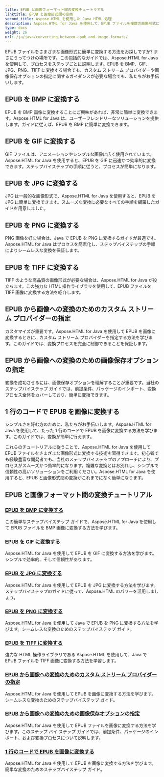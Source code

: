 ```yaml
---
title: EPUB と画像フォーマット間の変換チュートリアル
linktitle: EPUB と画像形式間の変換
second_title: Aspose.HTML を使用した Java HTML 処理
description: Aspose.HTML for Java を使用して、EPUB ファイルを複数の画像形式に簡単に変換します。シームレスな変換のためのステップバイステップ ガイド。
type: docs
weight: 26
url: /ja/java/converting-between-epub-and-image-formats/
---
```


EPUB ファイルをさまざまな画像形式に簡単に変換する方法をお探しですか? まさにうってつけの場所です。この包括的なガイドでは、Aspose.HTML for Java を使用して、プロセスをステップごとに説明します。EPUB を BMP、GIF、JPG、PNG、TIFF に変換する場合でも、カスタム ストリーム プロバイダーや画像保存オプションの指定に関するガイダンスが必要な場合でも、私たちがお手伝いします。

## EPUB を BMP に変換する
EPUB を BMP 画像に変換することにご興味があれば、非常に簡単に変換できます。Aspose.HTML for Java は、ユーザーフレンドリーなソリューションを提供します。ガイドに従えば、EPUB を BMP に簡単に変換できます。 

## EPUB を GIF に変換する
GIF ファイルは、アニメーションやシンプルな画像に広く使用されています。Aspose.HTML for Java を使用すると、EPUB を GIF に迅速かつ効率的に変換できます。ステップバイステップの手順に従うと、プロセスが簡単になります。

## EPUB を JPG に変換する
JPG は一般的な画像形式で、Aspose.HTML for Java を使用すると、EPUB を JPG に簡単に変換できます。スムーズな変換に必要なすべての手順を網羅したガイドを用意しました。

## EPUB を PNG に変換する
PNG 画像を好む場合は、Java で EPUB を PNG に変換するガイドが最適です。Aspose.HTML for Java はプロセスを簡素化し、ステップバイステップの手順によりシームレスな変換を保証します。

## EPUB を TIFF に変換する
TIFF のような高品質の画像形式が必要な場合は、Aspose.HTML for Java が役立ちます。この強力な HTML 操作ライブラリを使用して、EPUB ファイルを TIFF 画像に変換する方法を紹介します。

## EPUB から画像への変換のためのカスタム ストリーム プロバイダーの指定
カスタマイズが重要です。Aspose.HTML for Java を使用して EPUB を画像に変換するときに、カスタム ストリーム プロバイダーを指定する方法を学びます。このガイドでは、変換プロセスを完全に制御できることを保証します。

## EPUB から画像への変換のための画像保存オプションの指定
変換を成功させるには、画像保存オプションを理解することが重要です。当社のステップバイステップ ガイドでは、前提条件、パッケージのインポート、変換プロセス全体をカバーしており、簡単に変換できます。

## 1 行のコードで EPUB を画像に変換する
シンプルさを好む方のために、私たちがお手伝いします。Aspose.HTML for Java を使用して、たった 1 行のコードで EPUB を画像に変換する方法を学びます。このガイドでは、変換が簡単に行えます。

これらのチュートリアルに従うことで、Aspose.HTML for Java を使用して EPUB ファイルをさまざまな画像形式に変換する技術を習得できます。初心者でも経験豊富な開発者でも、当社のステップバイステップのアプローチにより、プロセスがスムーズかつ効率的になります。複雑な変換とはお別れし、シンプルで信頼性の高いソリューションをご利用ください。Aspose.HTML for Java を使用すると、EPUB と画像形式間の変換がこれまでになく簡単になります。
## EPUB と画像フォーマット間の変換チュートリアル
### [EPUB を BMP に変換する](./convert-epub-to-bmp/)
この簡単なステップバイステップ ガイドで、Aspose.HTML for Java を使用して EPUB ファイルを BMP 画像に変換する方法を学びます。
### [EPUB を GIF に変換する](./convert-epub-to-gif/)
Aspose.HTML for Java を使用して EPUB を GIF に変換する方法を学びます。シンプルで効率的、そして信頼性があります。
### [EPUB を JPG に変換する](./convert-epub-to-jpg/)
Aspose.HTML for Java を使用して EPUB を JPG に変換する方法を学びます。ステップバイステップのガイドに従って、Aspose.HTML のパワーを活用しましょう。
### [EPUB を PNG に変換する](./convert-epub-to-png/)
Aspose.HTML for Java を使用して Java で EPUB を PNG に変換する方法を学びます。シームレスな変換のためのステップバイステップ ガイド。
### [EPUB を TIFF に変換する](./convert-epub-to-tiff/)
強力な HTML 操作ライブラリである Aspose.HTML を使用して、Java で EPUB ファイルを TIFF 画像に変換する方法を学習します。
### [EPUB から画像への変換のためのカスタム ストリーム プロバイダーの指定](./convert-epub-to-image-specify-custom-stream-provider/)
Aspose.HTML for Java を使用して EPUB を画像に変換する方法を学びます。シームレスな変換のためのステップバイステップ ガイド。
### [EPUB から画像への変換のための画像保存オプションの指定](./convert-epub-to-image-specify-image-save-options/)
Aspose.HTML for Java を使用して EPUB ファイルを画像に変換する方法を学びます。このステップ バイ ステップ ガイドでは、前提条件、パッケージのインポート、および変換プロセスについて説明します。
### [1 行のコードで EPUB を画像に変換する](./convert-epub-to-image-single-line/)
Aspose.HTML for Java を使用して EPUB を画像に変換する方法を学びます。簡単な変換のためのステップバイステップ ガイド。